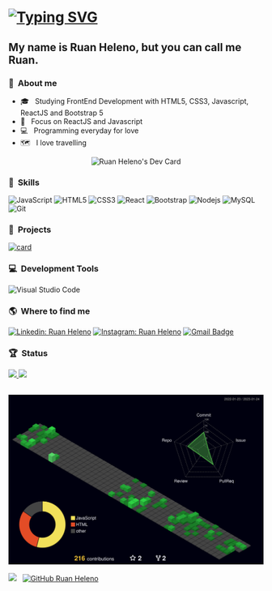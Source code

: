 
# [![Typing SVG](https://readme-typing-svg.herokuapp.com/?color=fff&size=30&duration=3500&center=true&vCenter=true&width=1000&lines=Welcome!+:%29)](https://git.io/typing-svg)

## My name is Ruan Heleno, but you can call me Ruan.

### :man: &nbsp;About me

  - 🎓 &nbsp; Studying FrontEnd Development with HTML5, CSS3, Javascript, ReactJS and Bootstrap 5
  - :dart: &nbsp; Focus on ReactJS and Javascript
  - :computer: &nbsp; Programming everyday for love
  - :world_map: &nbsp; I love travelling <br>

  <div align="center">
    <img src="https://api.daily.dev/devcards/6aeeca3c8b334bc49aeecd9b7757be47.png?r=vul" width="250" alt="Ruan Heleno's Dev Card"/></a>
  </div>

### :rocket: &nbsp;**Skills**

  ![JavaScript](https://img.shields.io/badge/JavaScript-F7DF1E?style=for-the-badge&logo=javascript&logoColor=black)
  ![HTML5](https://img.shields.io/badge/HTML5-E34F26?style=for-the-badge&logo=html5&logoColor=white)
  ![CSS3](https://img.shields.io/badge/CSS3-1572B6?style=for-the-badge&logo=css3&logoColor=white)
  ![React](https://img.shields.io/badge/React-20232A?style=for-the-badge&logo=react&logoColor=61DAFB)
  ![Bootstrap](https://img.shields.io/badge/Bootstrap-563D7C?style=for-the-badge&logo=bootstrap&logoColor=white)
  ![Nodejs](https://img.shields.io/badge/Node.js-43853D?style=for-the-badge&logo=node.js&logoColor=white)
  ![MySQL](https://img.shields.io/badge/MySQL-00000F?style=for-the-badge&logo=mysql&logoColor=white)
  ![Git](https://img.shields.io/badge/Git-E34F26?style=for-the-badge&logo=git&logoColor=white)

### :file_folder: &nbsp;**Projects**

  [![card](https://github-readme-stats.vercel.app/api/pin/?username=ruanheleno&repo=ruanheleno.github.io&theme=dracula)](https://github.com/RuanHeleno/RuanHeleno.github.io)

### :computer: &nbsp;**Development Tools**

  ![Visual Studio Code](https://img.shields.io/badge/-Visual%20Studio%20Code-333333?style=flat&logo=visual-studio-code&logoColor=007ACC)

### :earth_americas: &nbsp;**Where to find me**

[![Linkedin: Ruan Heleno](https://img.shields.io/badge/LinkedIn-0077B5?style=for-the-badge&logo=linkedin&logoColor=white&link=https://www.linkedin.com/in/ruan-heleno-da-rocha-vieira-753155105/)](https://www.linkedin.com/in/ruan-heleno-da-rocha-vieira-753155105/)
[![Instagram: Ruan Heleno](https://img.shields.io/badge/Instagram-E4405F?style=for-the-badge&logo=instagram&logoColor=white&link=https://www.instagram.com/ruanhelenoof)](https://www.instagram.com/ruanhelenoof)
[![Gmail Badge](https://img.shields.io/badge/Gmail-D14836?style=for-the-badge&logo=gmail&logoColor=white&link=mailto:ruanheleno.dev@gmail.com)](mailto:ruanheleno.dev@gmail.com)

### :trophy: &nbsp;Status

<div>
  <a href="https://github.com/RuanHeleno">
    <img height="160em" src="https://github-readme-stats.vercel.app/api/top-langs/?username=ruanheleno&layout=compact&langs_count=7&theme=dracula"/>
    <img height="160em" src="https://github-readme-stats.vercel.app/api?username=ruanheleno&show_icons=true&theme=dracula&include_all_commits=true&count_private=true"/>
  </a>
</div> 
 
 <br />

![](./profile-3d-contrib/profile-night-green.svg)

![](https://komarev.com/ghpvc/?username=RuanHeleno&color=006bed) &nbsp;
[![GitHub Ruan Heleno]( https://img.shields.io/github/followers/RuanHeleno?label=follow&style=social)](https://github.com/RuanHeleno)

  
<!-- ![Snake animation](https://github.com/RuanHeleno/RuanHeleno/blob/output/github-contribution-grid-snake.svg) -->
